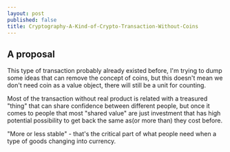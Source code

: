 ```yaml
---
layout: post
published: false
title: Cryptography-A-Kind-of-Crypto-Transaction-Without-Coins
---
```

## A proposal

This type of transaction probably already existed before, I'm trying to dump some ideas that can remove the concept of coins, but this doesn't mean we don't need coin as a value object, there will still be a unit for counting.

Most of the transaction without real product is related with a treasured "thing" that can share confidence between different people, but once it comes to people that most "shared value" are just investment that has high potential possibility to get back the same as(or more than) they cost before.

"More or less stable" - that's the critical part of what people need when a type of goods changing into currency.
